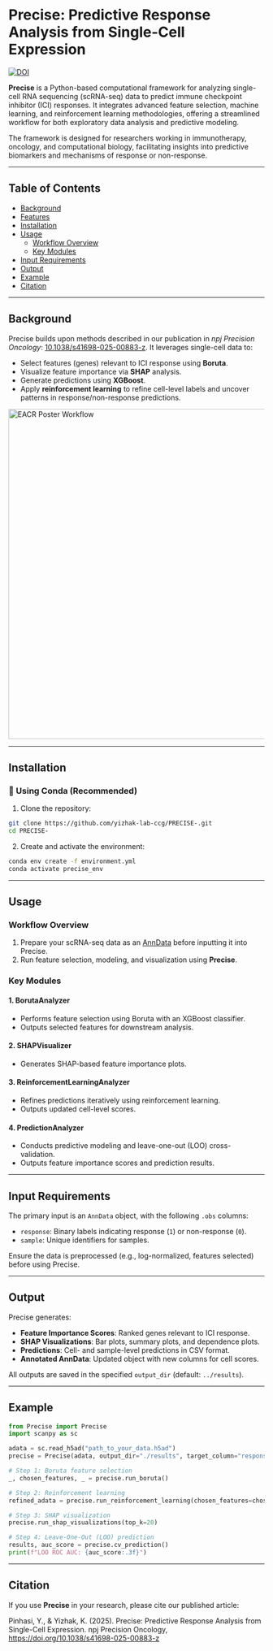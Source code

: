 
# Precise: Predictive Response Analysis from Single-Cell Expression

[![DOI](https://img.shields.io/badge/Published%20in-npj%20Precision%20Oncology-blue)](https://www.nature.com/articles/s41698-025-00883-z)

**Precise** is a Python-based computational framework for analyzing single-cell RNA sequencing (scRNA-seq) data to predict immune checkpoint inhibitor (ICI) responses. It integrates advanced feature selection, machine learning, and reinforcement learning methodologies, offering a streamlined workflow for both exploratory data analysis and predictive modeling.

The framework is designed for researchers working in immunotherapy, oncology, and computational biology, facilitating insights into predictive biomarkers and mechanisms of response or non-response.

---

## Table of Contents
- [Background](#background)
- [Features](#features)
- [Installation](#installation)
- [Usage](#usage)
  - [Workflow Overview](#workflow-overview)
  - [Key Modules](#key-modules)
- [Input Requirements](#input-requirements)
- [Output](#output)
- [Example](#example)
- [Citation](#citation)

---

## Background
Precise builds upon methods described in our publication in *npj Precision Oncology*: [10.1038/s41698-025-00883-z](https://www.nature.com/articles/s41698-025-00883-z).
It leverages single-cell data to:
- Select features (genes) relevant to ICI response using **Boruta**.
- Visualize feature importance via **SHAP** analysis.
- Generate predictions using **XGBoost**.
- Apply **reinforcement learning** to refine cell-level labels and uncover patterns in response/non-response predictions.

<img src="https://github.com/user-attachments/assets/bb72a0df-5ee9-495c-99b9-e8e2ccc4bade" alt="EACR Poster Workflow" width="650" />

---

## Installation

### 🔧 Using Conda (Recommended)

1. Clone the repository:
```bash
git clone https://github.com/yizhak-lab-ccg/PRECISE-.git
cd PRECISE-
```

2. Create and activate the environment:
```bash
conda env create -f environment.yml
conda activate precise_env
```

---

## Usage

### Workflow Overview
1. Prepare your scRNA-seq data as an [AnnData](https://anndata.readthedocs.io/en/latest/) before inputting it into Precise.
2. Run feature selection, modeling, and visualization using **Precise**.

### Key Modules
#### 1. **BorutaAnalyzer**
   - Performs feature selection using Boruta with an XGBoost classifier.
   - Outputs selected features for downstream analysis.

#### 2. **SHAPVisualizer**
   - Generates SHAP-based feature importance plots.

#### 3. **ReinforcementLearningAnalyzer**
   - Refines predictions iteratively using reinforcement learning.
   - Outputs updated cell-level scores.

#### 4. **PredictionAnalyzer**
   - Conducts predictive modeling and leave-one-out (LOO) cross-validation.
   - Outputs feature importance scores and prediction results.

---

## Input Requirements
The primary input is an `AnnData` object, with the following `.obs` columns:
- `response`: Binary labels indicating response (`1`) or non-response (`0`).
- `sample`: Unique identifiers for samples.

Ensure the data is preprocessed (e.g., log-normalized, features selected) before using Precise.

---

## Output
Precise generates:
- **Feature Importance Scores**: Ranked genes relevant to ICI response.
- **SHAP Visualizations**: Bar plots, summary plots, and dependence plots.
- **Predictions**: Cell- and sample-level predictions in CSV format.
- **Annotated AnnData**: Updated object with new columns for cell scores.

All outputs are saved in the specified `output_dir` (default: `../results`).

---

## Example
```python
from Precise import Precise
import scanpy as sc

adata = sc.read_h5ad("path_to_your_data.h5ad")
precise = Precise(adata, output_dir="./results", target_column="response", sample_column="sample")

# Step 1: Boruta feature selection
_, chosen_features, _ = precise.run_boruta()

# Step 2: Reinforcement learning
refined_adata = precise.run_reinforcement_learning(chosen_features=chosen_features)

# Step 3: SHAP visualization
precise.run_shap_visualizations(top_k=20)

# Step 4: Leave-One-Out (LOO) prediction
results, auc_score = precise.cv_prediction()
print(f"LOO ROC AUC: {auc_score:.3f}")
```

---

## Citation
If you use **Precise** in your research, please cite our published article:

Pinhasi, Y., & Yizhak, K. (2025). Precise: Predictive Response Analysis from Single-Cell Expression. npj Precision Oncology, https://doi.org/10.1038/s41698-025-00883-z